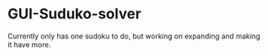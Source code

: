 # GUI-Suduko-solver
Currently only has one sudoku to do, but working on expanding and making it have more.
